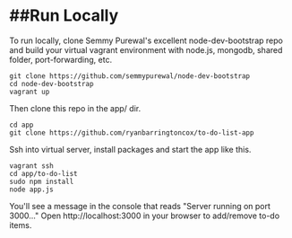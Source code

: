 ##Run Locally
==============

To run locally, clone Semmy Purewal's excellent node-dev-bootstrap repo and build your virtual vagrant environment with node.js, mongodb, shared folder, port-forwarding, etc.

    git clone https://github.com/semmypurewal/node-dev-bootstrap
    cd node-dev-bootstrap
    vagrant up
    
Then clone this repo in the app/ dir.

    cd app
    git clone https://github.com/ryanbarringtoncox/to-do-list-app
    
Ssh into virtual server, install packages and start the app like this.

    vagrant ssh
    cd app/to-do-list
    sudo npm install
    node app.js
    
You'll see a message in the console that reads "Server running on port 3000..."  Open http://localhost:3000 in your browser to add/remove to-do items.
